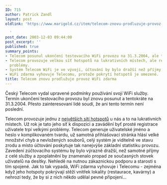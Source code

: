```yaml
---
ID: 715
author: Patrick Zandl
layout: post
oldlink: 'https://www.marigold.cz/item/telecom-znovu-prodluzuje-provoz-wifi-zdarma

  '
post_date: 2003-12-03 09:44:00
post_excerpt: ''
published: true
summary_points:
- Telecom posunul ukončení testovacího WiFi provozu na 31.3.2004, ale termín je nejistý.
- Telecom provozuje velkou síť hotspotů na lukrativních místech, ale registrace má
  problémy.
- Systém Telecom WiFi je ve vývoji, účtování by bylo dražší než příjmy.
- WiFi zdarma vyhovuje Telecomu, protože pokrytí hotspotů je omezené.
title: Telecom znovu prodlužuje provoz WiFi zdarma
---
```


<p>
Český Telecom vydal upravené podmínky používání svojí WiFi služby. Termín ukončení testovacího provozu byl znovu posunut a tentokráte na 31.3.2004. Přesto zainteresovaní lidé soudí, že ani tento termín není poslední. </p>

<p>
Telecom provozuje jednu z <A href="/hotspoty2.html?network=CTc">největších sítí hotspotů</A> u nás a to na lukrativních místech. Už rok je tato jeho síť k dispozici a zavádění byť prosté registrace uživatele trpí velkými problémy. Telecom generuje uživatelské jméno a heslo v komplikovaném tvardu, už samotná přihlašovací stránka hlásí velké množství chyb a nevložených souborů, celý systém je viditelně ve stavu zrodu a místo účtování poskytuje tak nanejvýše základní statistiku provozu. Zavedení zúčtovacího systému by bylo výrazně dražší, než samotné příjmy z celé služby a zpoplatnění by znamenalo propad ze současných stovek uživatelů na desítky. Nehledě na nutnou zákaznickou podporu a starosti s tím spojené. Jak to tak vypadá, WiFi zdarma vyhovuje i Telecomu - zejména když jeho hotspoty pokrývají stěží vnitřek lokality (restaurace, kavárny)&#160;a nehrozí tedy, že by si z nich někdo udělal pevné připojení...</p>